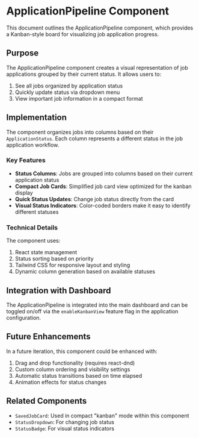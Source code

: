 # ApplicationPipeline Component

This document outlines the ApplicationPipeline component, which provides a Kanban-style board for visualizing job application progress.

## Purpose

The ApplicationPipeline component creates a visual representation of job applications grouped by their current status. It allows users to:

1. See all jobs organized by application status
2. Quickly update status via dropdown menu
3. View important job information in a compact format

## Implementation

The component organizes jobs into columns based on their `ApplicationStatus`. Each column represents a different status in the job application workflow.

### Key Features

- **Status Columns**: Jobs are grouped into columns based on their current application status
- **Compact Job Cards**: Simplified job card view optimized for the kanban display
- **Quick Status Updates**: Change job status directly from the card
- **Visual Status Indicators**: Color-coded borders make it easy to identify different statuses

### Technical Details

The component uses:

1. React state management
2. Status sorting based on priority
3. Tailwind CSS for responsive layout and styling
4. Dynamic column generation based on available statuses

## Integration with Dashboard

The ApplicationPipeline is integrated into the main dashboard and can be toggled on/off via the `enableKanbanView` feature flag in the application configuration.

## Future Enhancements

In a future iteration, this component could be enhanced with:

1. Drag and drop functionality (requires react-dnd)
2. Custom column ordering and visibility settings
3. Automatic status transitions based on time elapsed
4. Animation effects for status changes

## Related Components

- `SavedJobCard`: Used in compact "kanban" mode within this component
- `StatusDropdown`: For changing job status
- `StatusBadge`: For visual status indicators
